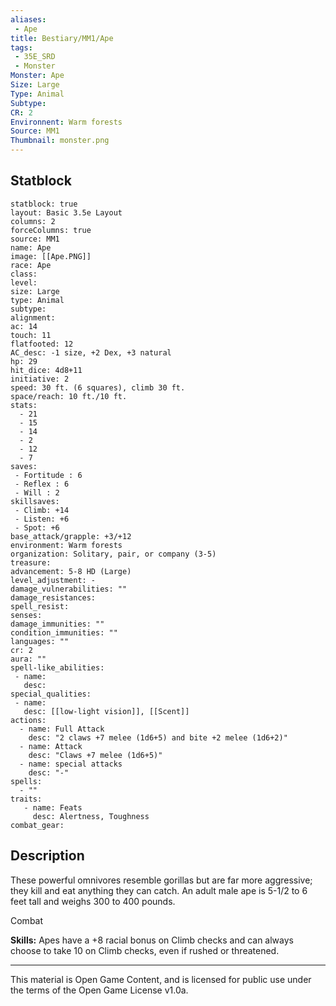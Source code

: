 ```yaml
---
aliases:
 - Ape
title: Bestiary/MM1/Ape
tags: 
 - 35E_SRD
 - Monster
Monster: Ape
Size: Large
Type: Animal
Subtype: 
CR: 2
Environnent: Warm forests
Source: MM1
Thumbnail: monster.png
---
```


## Statblock

```statblock
statblock: true
layout: Basic 3.5e Layout
columns: 2
forceColumns: true
source: MM1 
name: Ape
image: [[Ape.PNG]]
race: Ape
class: 
level: 
size: Large
type: Animal
subtype: 
alignment: 
ac: 14
touch: 11
flatfooted: 12
AC_desc: -1 size, +2 Dex, +3 natural
hp: 29
hit_dice: 4d8+11
initiative: 2
speed: 30 ft. (6 squares), climb 30 ft.
space/reach: 10 ft./10 ft.
stats:
  - 21
  - 15
  - 14
  - 2
  - 12
  - 7
saves:
 - Fortitude : 6
 - Reflex : 6
 - Will : 2
skillsaves:
 - Climb: +14
 - Listen: +6
 - Spot: +6
base_attack/grapple: +3/+12
environment: Warm forests
organization: Solitary, pair, or company (3-5)
treasure: 
advancement: 5-8 HD (Large)
level_adjustment: -
damage_vulnerabilities: ""
damage_resistances: 
spell_resist: 
senses: 
damage_immunities: ""
condition_immunities: ""
languages: ""
cr: 2
aura: ""
spell-like_abilities:
 - name: 
   desc: 
special_qualities:
 - name:
   desc: [[low-light vision]], [[Scent]]
actions:
  - name: Full Attack
    desc: "2 claws +7 melee (1d6+5) and bite +2 melee (1d6+2)"
  - name: Attack
    desc: "Claws +7 melee (1d6+5)"
  - name: special attacks
    desc: "-"
spells:
  - ""
traits:
   - name: Feats
     desc: Alertness, Toughness
combat_gear:  
```

## Description



These powerful omnivores resemble gorillas but are far more aggressive; they kill and eat anything they can catch. An adult male ape is 5-1/2 to 6 feet tall and weighs 300 to 400 pounds.

Combat


**Skills:** Apes have a +8 racial bonus on Climb checks and can always choose to take 10 on Climb checks, even if rushed or threatened.

---

This material is Open Game Content, and is licensed for public use under the terms of the Open Game License v1.0a.
